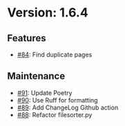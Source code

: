 # Version: 1.6.4

## Features

* [#84](https://github.com/Metron-Project/metron-tagger/pull/84): Find duplicate pages

## Maintenance

* [#91](https://github.com/Metron-Project/metron-tagger/pull/91): Update Poetry
* [#90](https://github.com/Metron-Project/metron-tagger/pull/90): Use Ruff for formatting
* [#89](https://github.com/Metron-Project/metron-tagger/pull/89): Add ChangeLog Github action
* [#88](https://github.com/Metron-Project/metron-tagger/pull/88): Refactor filesorter.py

